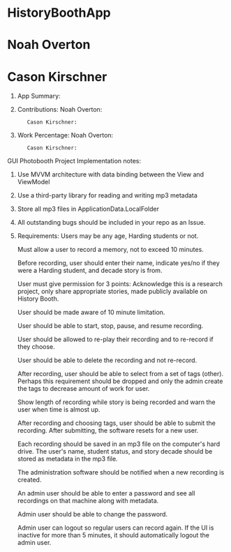 # HistoryBoothApp
# Noah Overton
# Cason Kirschner

1. App Summary:

2. Contributions:
          Noah Overton: 
          
          Cason Kirschner:

3. Work Percentage:
          Noah Overton: 
          
          Cason Kirschner: 

GUI Photobooth Project Implementation notes:

1. Use MVVM architecture with data binding between the View and ViewModel

2. Use a third-party library for reading and writing mp3 metadata

3. Store all mp3 files in ApplicationData.LocalFolder

4. All outstanding bugs should be included in your repo as an Issue.

5. Requirements:
    Users may be any age, Harding students or not.

    Must allow a user to record a memory, not to exceed 10 minutes.

    Before recording, user should enter their name, indicate yes/no if they were a Harding student, and decade story is from.

    User must give permission for 3 points: Acknowledge this is a research project, only share appropriate stories, made publicly available on History Booth.

    User should be made aware of 10 minute limitation.

    User should be able to start, stop, pause, and resume recording.

    User should be allowed to re-play their recording and to re-record if they choose.

    User should be able to delete the recording and not re-record.

    After recording, user should be able to select from a set of tags (other). Perhaps this requirement should be dropped and only the admin create the tags to decrease amount of work for user.

    Show length of recording while story is being recorded and warn the user when time is almost up.

    After recording and choosing tags, user should be able to submit the recording.  After submitting, the software resets for a new user.

    Each recording should be saved in an mp3 file on the computer's hard drive. The user's name, student status, and story decade should be stored as metadata in the mp3 file.

    The administration software should be notified when a new recording is created.

    An admin user should be able to enter a password and see all recordings on that machine along with metadata.

    Admin user should be able to change the password.

    Admin user can logout so regular users can record again.  If the UI is inactive for more than 5 minutes, it should automatically logout the admin user.
